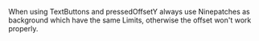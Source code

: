 When using TextButtons and pressedOffsetY always use Ninepatches as background
which have the same Limits, otherwise the offset won't work properly.
